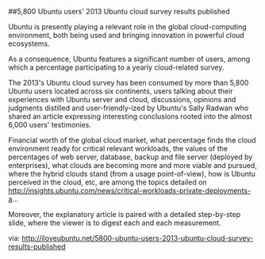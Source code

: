 ##5,800 Ubuntu users' 2013 Ubuntu cloud survey results published

Ubuntu is presently playing a relevant role in the global cloud-computing environment, both being used and bringing innovation in powerful cloud ecosystems.

As a consequence, Ubuntu features a significant number of users, among which a percentage participating to a yearly cloud-related survey.

The 2013's Ubuntu cloud survey has been consumed by more than 5,800 Ubuntu users located across six continents, users talking about their experiences with Ubuntu server and cloud, discussions, opinions and judgments distilled and user-friendly-ized by Ubuntu's Sally Radwan who shared an article expressing interesting conclusions rooted into the almost 6,000 users' testimonies.

Financial worth of the global cloud market, what percentage finds the cloud environment ready for critical relevant workloads, the values of the percentages of web server, database, backup and file server (deployed by enterprises), what clouds are becoming more and more viable and pursued, where the hybrid clouds stand (from a usage point-of-view), how is Ubuntu perceived in the cloud, etc, are among the topics detailed on http://insights.ubuntu.com/news/critical-workloads-private-deployments-a...


Moreover, the explanatory article is paired with a detailed step-by-step slide, where the viewer is to digest each and each measurement.

via: http://iloveubuntu.net/5800-ubuntu-users-2013-ubuntu-cloud-survey-results-published